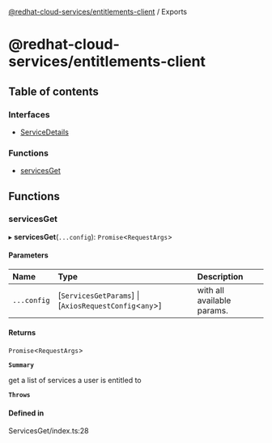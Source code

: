 [@redhat-cloud-services/entitlements-client](README.md) / Exports

# @redhat-cloud-services/entitlements-client

## Table of contents

### Interfaces

- [ServiceDetails](interfaces/ServiceDetails.md)

### Functions

- [servicesGet](modules.md#servicesget)

## Functions

### servicesGet

▸ **servicesGet**(`...config`): `Promise`\<`RequestArgs`\>

#### Parameters

| Name | Type | Description |
| :------ | :------ | :------ |
| `...config` | [`ServicesGetParams`] \| [`AxiosRequestConfig`\<`any`\>] | with all available params. |

#### Returns

`Promise`\<`RequestArgs`\>

**`Summary`**

get a list of services a user is entitled to

**`Throws`**

#### Defined in

ServicesGet/index.ts:28
